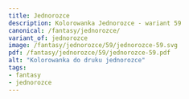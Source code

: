 ```yaml
---
title: Jednorozce
description: Kolorowanka Jednorozce - wariant 59
canonical: /fantasy/jednorozce/
variant_of: jednorozce
image: /fantasy/jednorozce/59/jednorozce-59.svg
pdf: /fantasy/jednorozce/59/jednorozce-59.pdf
alt: "Kolorowanka do druku jednorozce"
tags:
- fantasy
- jednorozce
---
```

